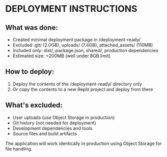 # DEPLOYMENT INSTRUCTIONS

## What was done:
- Created minimal deployment package in /deployment-ready/
- Excluded .git/ (2.0GB), uploads/ (7.4GB), attached_assets/ (110MB)
- Included only: dist/, package.json, shared/, production dependencies
- Estimated size: <200MB (well under 8GB limit)

## How to deploy:
1. Deploy the contents of the /deployment-ready/ directory only
2. Or copy the contents to a new Replit project and deploy from there

## What's excluded:
- User uploads (use Object Storage in production)
- Git history (not needed for deployment)
- Development dependencies and tools
- Source files and build artifacts

The application will work identically in production using Object Storage for file handling.
